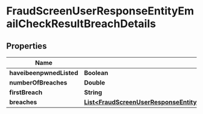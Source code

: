 

# FraudScreenUserResponseEntityEmailCheckResultBreachDetails


## Properties

| Name | Type | Description | Notes |
|------------ | ------------- | ------------- | -------------|
|**haveibeenpwnedListed** | **Boolean** |  |  [optional] |
|**numberOfBreaches** | **Double** |  |  [optional] |
|**firstBreach** | **String** |  |  [optional] |
|**breaches** | [**List&lt;FraudScreenUserResponseEntityEmailCheckResultBreachDetailsBreachesInner&gt;**](FraudScreenUserResponseEntityEmailCheckResultBreachDetailsBreachesInner.md) |  |  [optional] |



